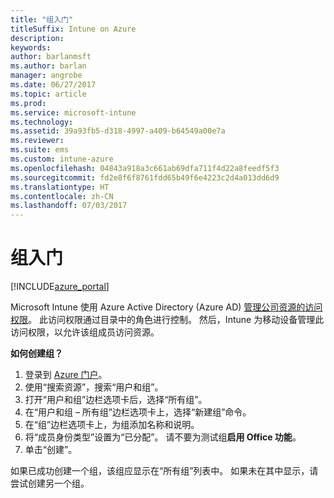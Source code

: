 ```yaml
---
title: "组入门"
titleSuffix: Intune on Azure
description: 
keywords: 
author: barlanmsft
ms.author: barlan
manager: angrobe
ms.date: 06/27/2017
ms.topic: article
ms.prod: 
ms.service: microsoft-intune
ms.technology: 
ms.assetid: 39a93fb5-d318-4997-a409-b64549a00e7a
ms.reviewer: 
ms.suite: ems
ms.custom: intune-azure
ms.openlocfilehash: 04843a918a3c661ab69dfa711f4d22a8feedf5f3
ms.sourcegitcommit: fd2e8f6f8761fdd65b49f6e4223c2d4a013dd6d9
ms.translationtype: HT
ms.contentlocale: zh-CN
ms.lasthandoff: 07/03/2017
---
```

# <a name="get-started-with-groups"></a>组入门

[!INCLUDE[azure_portal](./includes/azure_portal.md)]

[](./media/generic-users-groups.png)

Microsoft Intune 使用 Azure Active Directory (Azure AD) [管理公司资源的访问权限](https://docs.microsoft.com/azure/active-directory/active-directory-manage-groups)。 此访问权限通过目录中的角色进行控制。 然后，Intune 为移动设备管理此访问权限，以允许该组成员访问资源。

__如何创建组？__

1. 登录到 [Azure 门户](https://portal.azure.com)。
2. 使用“搜索资源”，搜索“用户和组”。
3. 打开“用户和组”边栏选项卡后，选择“所有组”。
4. 在“用户和组 – 所有组”边栏选项卡上，选择“新建组”命令。
5. 在“组”边栏选项卡上，为组添加名称和说明。
6. 将“成员身份类型”设置为“已分配”。 请不要为测试组**启用 Office 功能**。
7. 单击“创建”。

如果已成功创建一个组，该组应显示在“所有组”列表中。 如果未在其中显示，请尝试创建另一个组。
